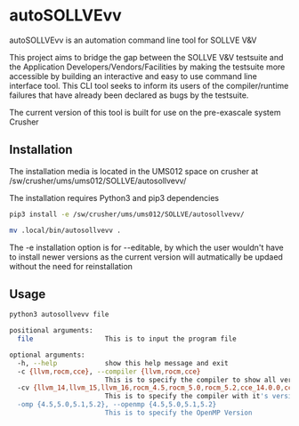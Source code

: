 
# autoSOLLVEvv

autoSOLLVEvv is an automation command line tool for SOLLVE V&V


This project aims to bridge the gap between the SOLLVE V&V testsuite and the Application Developers/Vendors/Facilities by making the testsuite more accessible by building an interactive and easy to use command line interface tool. This CLI tool seeks to inform its users of the compiler/runtime failures that have already been declared as bugs by the testsuite.

The current version of this tool is built for use on the pre-exascale system Crusher


## Installation

The installation media is located in the UMS012 space on crusher at /sw/crusher/ums/ums012/SOLLVE/autosollvevv/


The installation requires Python3 and pip3 dependencies
```bash
pip3 install -e /sw/crusher/ums/ums012/SOLLVE/autosollvevv/
```
```bash
mv .local/bin/autosollvevv .
```
The -e installation option is for --editable, by which the user wouldn't have to install newer versions as the current version will autmatically be updaed without the need for reinstallation



## Usage

```bash
python3 autosollvevv file
```


```bash
positional arguments:
  file                  This is to input the program file

optional arguments:
  -h, --help            show this help message and exit
  -c {llvm,rocm,cce}, --compiler {llvm,rocm,cce}
                        This is to specify the compiler to show all versions
  -cv {llvm_14,llvm_15,llvm_16,rocm_4.5,rocm_5.0,rocm_5.2,cce_14.0.0,cce_14.0.1}, --compilerversion {llvm_14,llvm_15,llvm_16,rocm_4.5,rocm_5.0,rocm_5.2,cce_14.0.0,cce_14.0.1}
                        This is to specify the compiler with it's version
  -omp {4.5,5.0,5.1,5.2}, --openmp {4.5,5.0,5.1,5.2}
                        This is to specify the OpenMP Version

```
